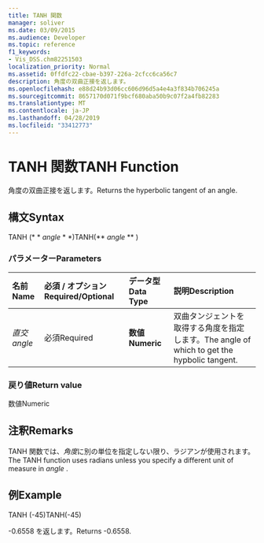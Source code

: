 ```yaml
---
title: TANH 関数
manager: soliver
ms.date: 03/09/2015
ms.audience: Developer
ms.topic: reference
f1_keywords:
- Vis_DSS.chm82251503
localization_priority: Normal
ms.assetid: 0ffdfc22-cbae-b397-226a-2cfcc6ca56c7
description: 角度の双曲正接を返します。
ms.openlocfilehash: e88d24b93d06cc606d96d5a4e4a3f834b706245a
ms.sourcegitcommit: 8657170d071f9bcf680aba50b9c07f2a4fb82283
ms.translationtype: MT
ms.contentlocale: ja-JP
ms.lasthandoff: 04/28/2019
ms.locfileid: "33412773"
---
```

# <a name="tanh-function"></a><span data-ttu-id="e7807-103">TANH 関数</span><span class="sxs-lookup"><span data-stu-id="e7807-103">TANH Function</span></span>

<span data-ttu-id="e7807-104">角度の双曲正接を返します。</span><span class="sxs-lookup"><span data-stu-id="e7807-104">Returns the hyperbolic tangent of an angle.</span></span> 
  
## <a name="syntax"></a><span data-ttu-id="e7807-105">構文</span><span class="sxs-lookup"><span data-stu-id="e7807-105">Syntax</span></span>

<span data-ttu-id="e7807-106">TANH (\* \* *angle* \* \*)</span><span class="sxs-lookup"><span data-stu-id="e7807-106">TANH(\*\* *angle* \*\* )</span></span> 
  
### <a name="parameters"></a><span data-ttu-id="e7807-107">パラメーター</span><span class="sxs-lookup"><span data-stu-id="e7807-107">Parameters</span></span>

|<span data-ttu-id="e7807-108">**名前**</span><span class="sxs-lookup"><span data-stu-id="e7807-108">**Name**</span></span>|<span data-ttu-id="e7807-109">**必須 / オプション**</span><span class="sxs-lookup"><span data-stu-id="e7807-109">**Required/Optional**</span></span>|<span data-ttu-id="e7807-110">**データ型**</span><span class="sxs-lookup"><span data-stu-id="e7807-110">**Data Type**</span></span>|<span data-ttu-id="e7807-111">**説明**</span><span class="sxs-lookup"><span data-stu-id="e7807-111">**Description**</span></span>|
|:-----|:-----|:-----|:-----|
| <span data-ttu-id="e7807-112">_直交_</span><span class="sxs-lookup"><span data-stu-id="e7807-112">_angle_</span></span> <br/> |<span data-ttu-id="e7807-113">必須</span><span class="sxs-lookup"><span data-stu-id="e7807-113">Required</span></span>  <br/> |<span data-ttu-id="e7807-114">**数値**</span><span class="sxs-lookup"><span data-stu-id="e7807-114">**Numeric**</span></span> <br/> |<span data-ttu-id="e7807-115">双曲タンジェントを取得する角度を指定します。</span><span class="sxs-lookup"><span data-stu-id="e7807-115">The angle of which to get the hypbolic tangent.</span></span>  <br/> |
   
### <a name="return-value"></a><span data-ttu-id="e7807-116">戻り値</span><span class="sxs-lookup"><span data-stu-id="e7807-116">Return value</span></span>

<span data-ttu-id="e7807-117">数値</span><span class="sxs-lookup"><span data-stu-id="e7807-117">Numeric</span></span>
  
## <a name="remarks"></a><span data-ttu-id="e7807-118">注釈</span><span class="sxs-lookup"><span data-stu-id="e7807-118">Remarks</span></span>

<span data-ttu-id="e7807-119">TANH 関数では、*角度*に別の単位を指定しない限り、ラジアンが使用されます。</span><span class="sxs-lookup"><span data-stu-id="e7807-119">The TANH function uses radians unless you specify a different unit of measure in  *angle*  .</span></span> 
  
## <a name="example"></a><span data-ttu-id="e7807-120">例</span><span class="sxs-lookup"><span data-stu-id="e7807-120">Example</span></span>

<span data-ttu-id="e7807-121">TANH (-45)</span><span class="sxs-lookup"><span data-stu-id="e7807-121">TANH(-45)</span></span> 
  
<span data-ttu-id="e7807-122">-0.6558 を返します。</span><span class="sxs-lookup"><span data-stu-id="e7807-122">Returns -0.6558.</span></span> 
  

